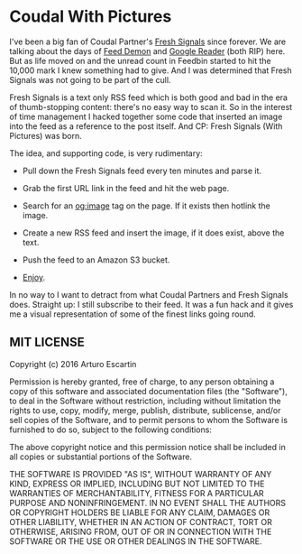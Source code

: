 # Coudal With Pictures

I've been a big fan of Coudal Partner's [Fresh Signals](http://www.coudal.com/) since forever. We are talking about the days of [Feed Demon](http://www.feeddemon.com/) and [Google Reader](https://www.google.com/reader/about/) (both RIP) here. But as life moved on and the unread count in Feedbin started to hit the 10,000 mark I knew something had to give. And I was determined that Fresh Signals was not going to be part of the cull.

Fresh Signals is a text only RSS feed which is both good and bad in the era of thumb-stopping content: there's no easy way to scan it. So in the interest of time management I hacked together some code that inserted an image into the feed as a reference to the post itself. And CP: Fresh Signals (With Pictures) was born.

The idea, and supporting code, is very rudimentary:

- Pull down the Fresh Signals feed every ten minutes and parse it.

- Grab the first URL link in the feed and hit the web page.

- Search for an [og:image](http://ogp.me/) tag on the page. If it exists then hotlink the image.

- Create a new RSS feed and insert the image, if it does exist, above the text.

- Push the feed to an Amazon S3 bucket.

- [Enjoy](http://kcdn.kripy.com/coudal/index.xml).

In no way to I want to detract from what Coudal Partners and Fresh Signals does. Straight up: I still subscribe to their feed. It was a fun hack and it gives me a visual representation of some of the finest links going round.

## MIT LICENSE

Copyright (c) 2016 Arturo Escartin

Permission is hereby granted, free of charge, to any person obtaining a copy of this software and associated documentation files (the "Software"), to deal in the Software without restriction, including without limitation the rights to use, copy, modify, merge, publish, distribute, sublicense, and/or sell copies of the Software, and to permit persons to whom the Software is furnished to do so, subject to the following conditions:

The above copyright notice and this permission notice shall be included in all copies or substantial portions of the Software.

THE SOFTWARE IS PROVIDED "AS IS", WITHOUT WARRANTY OF ANY KIND, EXPRESS OR IMPLIED, INCLUDING BUT NOT LIMITED TO THE WARRANTIES OF MERCHANTABILITY, FITNESS FOR A PARTICULAR PURPOSE AND NONINFRINGEMENT. IN NO EVENT SHALL THE AUTHORS OR COPYRIGHT HOLDERS BE LIABLE FOR ANY CLAIM, DAMAGES OR OTHER LIABILITY, WHETHER IN AN ACTION OF CONTRACT, TORT OR OTHERWISE, ARISING FROM, OUT OF OR IN CONNECTION WITH THE SOFTWARE OR THE USE OR OTHER DEALINGS IN THE SOFTWARE.
